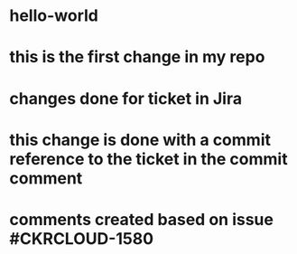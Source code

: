 # hello-world

# this is the first change in my repo

# changes done for ticket in Jira
# this change is done with a commit reference to the ticket in the commit comment
# comments created based on issue #CKRCLOUD-1580
